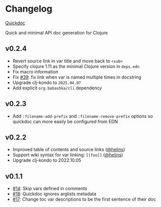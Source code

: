 # Changelog

[Quickdoc](https://github.com/borkdude/quickdoc)

Quick and minimal API doc generation for Clojure

## v0.2.4

- Revert source link in var title and move back to `<sub>`
- Specify clojure 1.11 as the minimal Clojure version in `deps.edn`
- Fix macro information
- Fix [#39](https://github.com/borkdude/quickdoc/issues/39): fix link when var is named multiple times in docstring
- Upgrade clj-kondo to `2025.04.07`
- Add explicit `org.babashka/cli` dependency

## v0.2.3

- Add `:filename-add-prefix` and `:filename-remove-prefix` options so quickdoc can more easily be configured from EDN

## v0.2.2

- Improved table of contents and source links ([@helins](https://github.com/helins))
- Support wiki syntax for var linking: `[[foo]]` ([@helins](https://github.com/helins))
- Upgrade clj-kondo to 2022.10.05

## v0.1.1

- [#14](https://github.com/borkdude/quickdoc/issues/14): Skip vars defined in comments
- [#18](https://github.com/borkdude/quickdoc/issues/18): Quickdoc ignores arglists metadata
- [#17](https://github.com/borkdude/quickdoc/issues/17): Change toc var descriptions to be the first sentence of their doc
